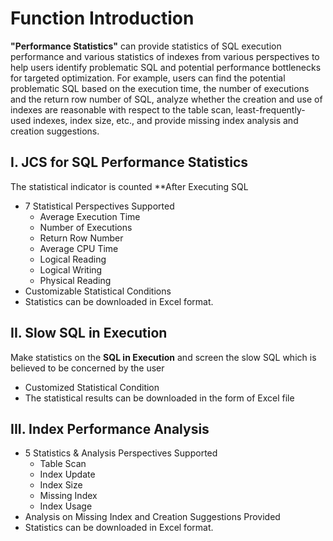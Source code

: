 # Function Introduction
**"Performance Statistics"** can provide statistics of SQL execution performance and various statistics of indexes from various perspectives to help users identify problematic SQL and potential performance bottlenecks for targeted optimization. For example, users can find the potential problematic SQL based on the execution time, the number of executions and the return row number of SQL, analyze whether the creation and use of indexes are reasonable with respect to the table scan, least-frequently-used indexes, index size, etc., and provide missing index analysis and creation suggestions.

## I. JCS for SQL Performance Statistics

The statistical indicator is counted **After Executing SQL
- 7 Statistical Perspectives Supported
	- Average Execution Time
	- Number of Executions
	- Return Row Number
	- Average CPU Time
	- Logical Reading
	- Logical Writing
	- Physical Reading
- Customizable Statistical Conditions
- Statistics can be downloaded in Excel format.

## II. Slow SQL in Execution
Make statistics on the **SQL in Execution** and screen the slow SQL which is believed to be concerned by the user
- Customized Statistical Condition
- The statistical results can be downloaded in the form of Excel file


## III. Index Performance Analysis

- 5 Statistics & Analysis Perspectives Supported
	- Table Scan
	- Index Update
	- Index Size
	- Missing Index
	- Index Usage
- Analysis on Missing Index and Creation Suggestions Provided
- Statistics can be downloaded in Excel format.

